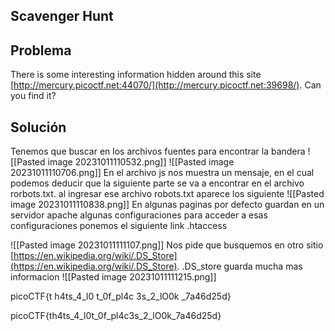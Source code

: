 ## **Scavenger Hunt**

## Problema
There is some interesting information hidden around this site [http://mercury.picoctf.net:44070/](http://mercury.picoctf.net:39698/). Can you find it?
## Solución

Tenemos que buscar en los archivos fuentes para encontrar la bandera
![[Pasted image 20231011110532.png]]
![[Pasted image 20231011110706.png]]
En el archivo js nos muestra un mensaje, en el cual podemos deducir que la siguiente parte se va a encontrar en el archivo rorbots.txt. al ingresar ese archivo robots.txt aparece los siguiente
![[Pasted image 20231011110838.png]]
En algunas paginas por defecto guardan en un servidor apache algunas configuraciones para acceder a esas configuraciones ponemos el siguiente link .htaccess

![[Pasted image 20231011111107.png]]
Nos pide que busquemos en otro sitio [https://en.wikipedia.org/wiki/.DS_Store](https://en.wikipedia.org/wiki/.DS_Store). .DS_store guarda mucha mas informacion
![[Pasted image 20231011111215.png]]

picoCTF{t
h4ts_4_l0
t_0f_pl4c
3s_2_lO0k
_7a46d25d}

picoCTF{th4ts_4_l0t_0f_pl4c3s_2_lO0k_7a46d25d}